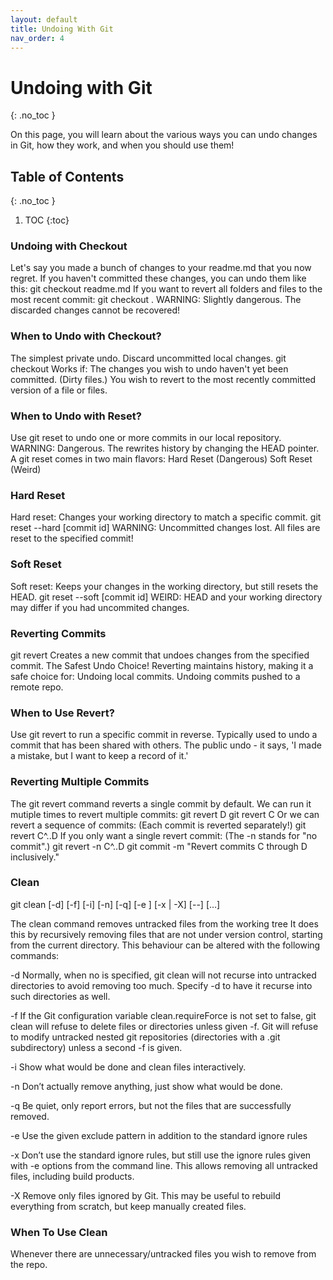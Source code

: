 ```yaml
---
layout: default
title: Undoing With Git
nav_order: 4
---
```

<!-- prettier-ignore-end -->

# Undoing with Git
{: .no_toc }

On this page, you will learn about the various ways you can undo changes in Git, how they work,
and when you should use them!

## Table of Contents
{: .no_toc }

1. TOC
{:toc}

<!-- prettier-ignore-end -->

### Undoing with Checkout
Let's say you made a bunch of changes to your readme.md that you now regret.
If you haven't committed these changes, you can undo them like this:
git checkout readme.md
If you want to revert all folders and files to the most recent commit:
git checkout .
WARNING: Slightly dangerous. The discarded changes cannot be recovered!

### When to Undo with Checkout?
The simplest private undo. Discard uncommitted local changes.
git checkout <path-or-filename>
Works if:
The changes you wish to undo haven't yet been committed. (Dirty files.)
You wish to revert to the most recently committed version of a file or files.

### When to Undo with Reset?
Use git reset to undo one or more commits in our local repository.
WARNING: Dangerous. The rewrites history by changing the HEAD pointer.
A git reset comes in two main flavors:
Hard Reset (Dangerous)
Soft Reset (Weird)

### Hard Reset
Hard reset: Changes your working directory to match a specific commit.
git reset --hard [commit id]
WARNING: Uncommitted changes lost. All files are reset to the specified commit!

### Soft Reset
Soft reset: Keeps your changes in the working directory, but still resets the HEAD.
git reset --soft [commit id]
WEIRD: HEAD and your working directory may differ if you had uncommited
changes.

### Reverting Commits
git revert <commit id>
Creates a new commit that undoes changes from the specified commit.
The Safest Undo Choice!
Reverting maintains history, making it a safe choice for:
Undoing local commits.
Undoing commits pushed to a remote repo.

### When to Use Revert?
Use git revert to run a specific commit in reverse.
Typically used to undo a commit that has been shared with others.
The public undo - it says, 'I made a mistake, but I want to keep a record of it.'

### Reverting Multiple Commits
The git revert command reverts a single commit by default.
We can run it mutiple times to revert multiple commits:
git revert D
git revert C
Or we can revert a sequence of commits: (Each commit is reverted separately!)
git revert C^..D
If you only want a single revert commit: (The -n stands for "no commit".)
git revert -n C^..D
git commit -m "Revert commits C through D inclusively."

### Clean
git clean [-d] [-f] [-i] [-n] [-q] [-e <pattern>] [-x | -X] [--] [<pathspec>…​]

The clean command removes untracked files from the working tree
It does this by recursively removing files that are not under version control, starting from the current directory.
This behaviour can be altered with the following commands:

-d
Normally, when no <pathspec> is specified, git clean will not recurse into untracked directories to avoid removing too much. Specify -d to have it recurse into such directories as well.

-f
If the Git configuration variable clean.requireForce is not set to false, git clean will refuse to delete files or directories unless given -f. 
Git will refuse to modify untracked nested git repositories (directories with a .git subdirectory) unless a second -f is given.

-i
Show what would be done and clean files interactively.

-n
Don’t actually remove anything, just show what would be done.

-q
Be quiet, only report errors, but not the files that are successfully removed.

-e <pattern>
Use the given exclude pattern in addition to the standard ignore rules

-x
Don’t use the standard ignore rules, but still use the ignore rules given with -e options from the command line. This allows removing all untracked files, including build products.

-X
Remove only files ignored by Git. This may be useful to rebuild everything from scratch, but keep manually created files.

### When To Use Clean
Whenever there are unnecessary/untracked files you wish to remove from the repo.